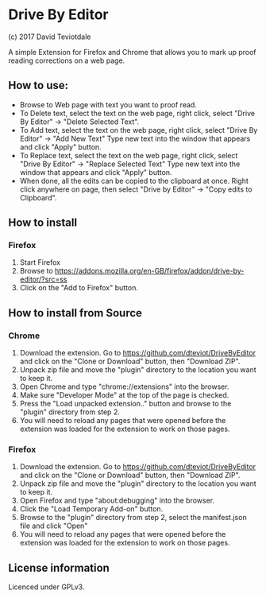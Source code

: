 # Drive By Editor
(c) 2017 David Teviotdale

A simple Extension for Firefox and Chrome that allows you to mark up proof reading corrections on a web page.

## How to use:
* Browse to Web page with text you want to proof read.
* To Delete text, select the text on the web page, right click, select "Drive By Editor" -> "Delete Selected Text".
* To Add text, select the text on the web page, right click, select "Drive By Editor" -> "Add New Text"  Type new text into the window that appears and click "Apply" button.
* To Replace text, select the text on the web page, right click, select "Drive By Editor" -> "Replace Selected Text"  Type new text into the window that appears and click "Apply" button.
* When done, all the edits can be copied to the clipboard at once. Right click anywhere on page, then select "Drive by Editor" -> "Copy edits to Clipboard".

## How to install
### Firefox
1. Start Firefox
2. Browse to https://addons.mozilla.org/en-GB/firefox/addon/drive-by-editor/?src=ss
3. Click on the "Add to Firefox" button.

## How to install from Source
### Chrome
1. Download the extension. Go to https://github.com/dteviot/DriveByEditor and click on the "Clone or Download" button, then "Download ZIP".
2. Unpack zip file and move the "plugin" directory to the location you want to keep it.
3. Open Chrome and type "chrome://extensions" into the browser.
4. Make sure "Developer Mode" at the top of the page is checked.
5. Press the "Load unpacked extension.." button and browse to the "plugin" directory from step 2.
6. You will need to reload any pages that were opened before the extension was loaded for the extension to work on those pages. 

### Firefox
1. Download the extension. Go to https://github.com/dteviot/DriveByEditor and click on the "Clone or Download" button, then "Download ZIP".
2. Unpack zip file and move the "plugin" directory to the location you want to keep it.
3. Open Firefox and type "about:debugging" into the browser.
4. Click the "Load Temporary Add-on" button.
5. Browse to the "plugin" directory from step 2, select the manifest.json file and click "Open"
6. You will need to reload any pages that were opened before the extension was loaded for the extension to work on those pages. 

## License information
Licenced under GPLv3.
